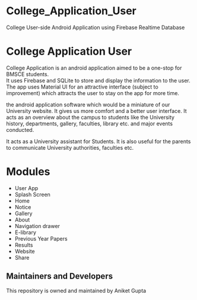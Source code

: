 # College_Application_User
College User-side Android Application using Firebase Realtime Database

# **College Application User**


College Application is an android application aimed to be a one-stop for BMSCE students.  
It uses Firebase and SQLite to store and display the information to the user.
The app uses Material UI for an attractive interface (subject to improvement) which attracts the user to stay on the app for more time.

the android application software which would be a miniature of our University website.
It gives us more comfort and a better user interface. It acts as an overview about the campus to students like the University history, departments, gallery, faculties, library etc. and major events conducted.

It acts as a University assistant for Students. It is also useful for the parents to communicate University authorities, faculties etc.

# Modules
- User App
- Splash Screen
- Home
- Notice
- Gallery
- About
- Navigation drawer
- E-library
- Previous Year Papers
- Results
- Website
- Share




## Maintainers and Developers
This repository is owned and maintained by
Aniket Gupta
